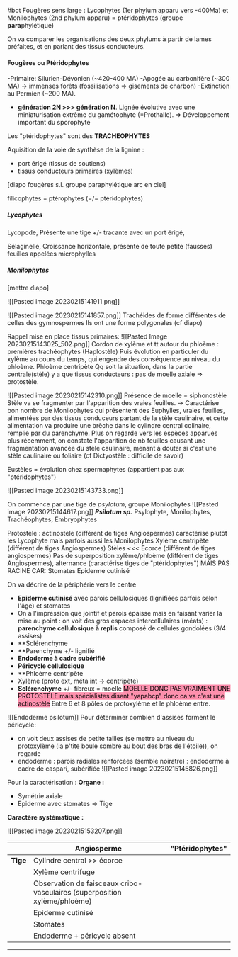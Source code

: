 #bot
Fougères sens large :  Lycophytes (1er phylum apparu vers -400Ma) et Monilophytes (2nd phylum apparu) = ptéridophytes (groupe **para**phylétique)


On va comparer les organisations des deux phylums à partir de lames préfaites, et en parlant des tissus conducteurs.

#### Fougères ou Ptéridophytes 
-Primaire: Silurien-Dévonien (~420-400 MA) 
-Apogée au carbonifère (~300 MA) → immenses forêts (fossilisations ⇒ gisements de charbon) 
-Extinction au Permien (~200 MA). 

- **génération 2N >>> génération N**. Lignée évolutive avec une miniaturisation extrême du gamétophyte (=Prothalle). ⇒ Développement important du sporophyte

Les "ptéridophytes" sont des **TRACHEOPHYTES**

Aquisition de la voie de synthèse de la lignine :
- port érigé (tissus de soutiens)
- tissus conducteurs primaires (xylèmes)

[diapo fougères s.l. groupe paraphylétique arc en ciel]

filicophytes = ptérophytes (=/= ptéridophytes)

##### Lycophytes

Lycopode, 
Présente une tige +/- tracante avec un port érigé,

Sélaginelle,
Croissance horizontale, présente de toute petite (fausses) feuilles appelées microphylles

##### Monilophytes
[mettre diapo]

![[Pasted image 20230215141911.png]]

![[Pasted image 20230215141857.png]]
Trachéides de forme différentes de celles des gymnospermes
Ils ont une forme polygonales (cf diapo)


Rappel mise en place tissus primaires:
![[Pasted Image 20230215143025_502.png]]
Cordon de xylème et tt autour du phloème : premières trachéophytes (Haplostèle)
Puis évolution en particuler du xylème au cours du temps, qui engendre des conséquence au niveau du phloème.
Phloème centripète
Qq soit la situation, dans la partie centrale(stèle) y a que tissus conducteurs : pas de moelle axiale
=> protostèle.


![[Pasted image 20230215142310.png]]
Présence de moelle = siphonostèle
Stèle va se fragmenter par l'apparition des vraies feuilles.
-> Caractérise bon nombre de Monilophytes qui présentent des Euphylles, vraies feuilles, alimentées par des tissus conduceurs partant de la stèle caulinaire, et cette alimentation va produire une brèche dans le cylindre central colinaire, remplie par du parenchyme.
Plus on regarde vers les espèces apparues plus récemment, on constate l'apparition de nb feuilles causant une fragmentation avancée du stèle caulinaire, menant à douter si c'est une stèle caulinaire ou foliaire (cf Dictyostèle : difficile de savoir)

Eustèles = évolution chez spermaphytes (appartient pas aux "ptéridophytes")

![[Pasted image 20230215143733.png]]




On commence par une tige de *psylotum*, groupe Monilophytes
![[Pasted image 20230215144617.png]]
***Psilotum sp.***
Psylophyte, Monilophytes, Trachéophytes, Embryophytes

Protostèle : actinostèle (différent de tiges Angiospermes) caractérise plutôt les Lycophyte mais parfois aussi les Monilophytes
Xylème centripète (différent de tiges Angiospermes)
Stèles <<< Ecorce (différent de tiges angiospermes)
Pas de superposition xylème/phloème (différent de tiges Angiospermes), alternance (caractérise tiges de "ptéridophytes")
MAIS PAS RACINE CAR: 
Stomates
Epiderme cutinisé

On va décrire de la périphérie vers le centre
- **Epiderme cutinisé** avec parois cellulosiques (lignifiées parfois selon l'âge) et stomates
- On a l'impression que jointif et parois épaisse mais en faisant varier la mise au point : on voit des gros espaces intercellulaires (méats) : **parenchyme cellulosique à replis** composé de cellules gondolées (3/4 assises)
- **Sclérenchyme
- **Parenchyme +/- lignifié
- **Endoderme à cadre subérifié**
- **Péricycle cellulosique**
- **Phloème centripète
- Xylème (proto ext, méta int -> centripète)
- **Sclérenchyme** +/- fibreux = moelle
<mark style="background: #FF5582A6;">MOELLE DONC PAS VRAIMENT UNE PROTOSTELE mais spécialistes disent "yapabcp" donc ca va c'est une actinostèle</mark>
Entre 6 et 8 pôles de protoxylème et le phloème entre.

![[Endoderme psilotum]]
Pour déterminer combien d'assises forment le péricycle:
- on voit deux assises de petite tailles (se mettre au niveau du protoxylème (la p'tite boule sombre au bout des bras de l'étoile)), on regarde
- endoderme : parois radiales renforcées (semble noiratre) : endoderme à cadre de caspari, subérifiée
![[Pasted image 20230215145826.png]]

Pour la caractérisation :
**Organe :**
- Symétrie axiale
- Epiderme avec stomates
=> Tige

**Caractère systématique :**

















![[Pasted image 20230215153207.png]]

























|          | **Angiosperme**                                                           | **"Ptéridophytes"** |
| -------- | ------------------------------------------------------------------------- | ------------------- |
| **Tige** | Cylindre central >> écorce                                                |                     |
|          | Xylème centrifuge                                                         |                     |
|          | Observation de faisceaux cribo-vasculaires (superposition xylème/phloème) |                     |
|          | Epiderme cutinisé                                                         |                     |
|          | Stomates                                                                  |                     |
|          | Endoderme + péricycle absent                                              |                     |



___

